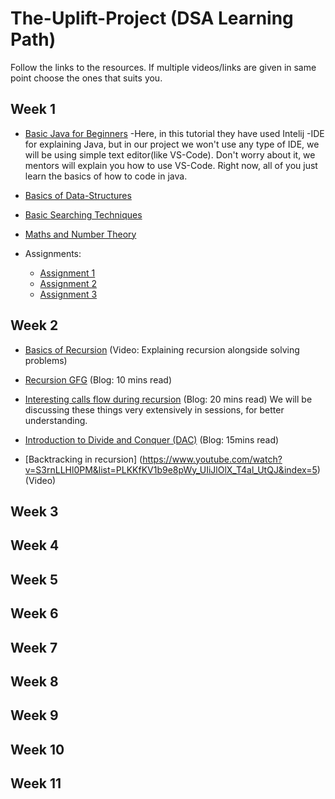 # The-Uplift-Project (DSA Learning Path)
Follow the links to the resources. If multiple videos/links are given in same point choose the ones that suits you.


## Week 1
  * [Basic Java for Beginners](https://www.youtube.com/watch?v=eIrMbAQSU34&feature=youtu.be)
     -Here, in this tutorial they have used Intelij -IDE for explaining Java, but in our project we won't use any type of IDE, we will be using simple text editor(like VS-Code). Don't worry about it, we mentors will explain you how to use VS-Code. Right now, all of you just learn the basics of how to code in java.   
 
  * [Basics of Data-Structures](https://github.com/Shubham230198/The-Uplift-Project-DSA/blob/master/Week%201/Basics_of_Data-Structures.md)
 
  * [Basic Searching Techniques](https://github.com/Shubham230198/The-Uplift-Project-DSA/blob/master/Week%201/Basic_Searching_Techniques.md)
  
  * [Maths and Number Theory](https://github.com/Shubham230198/The-Uplift-Project-DSA/blob/master/Week%201/Maths_and_Number_Theory.md)
  
  * Assignments:
    * [Assignment 1](https://www.hackerrank.com/week1-assignment1) 
    * [Assignment 2](https://www.hackerrank.com/week1-assignment2)
    * [Assignment 3](https://www.hackerrank.com/week1-assignment3)


## Week 2
  * [Basics of Recursion](https://www.youtube.com/watch?v=AqHoXqOgctU)  (Video: Explaining recursion alongside solving problems)
  * [Recursion GFG](https://www.geeksforgeeks.org/recursion/) (Blog: 10 mins read)
  * [Interesting calls flow during recursion](https://www.programiz.com/java-programming/recursion) (Blog: 20 mins read) We will be discussing these things very extensively in sessions, for better understanding.
  * [Introduction to Divide and Conquer (DAC)](https://www.javatpoint.com/divide-and-conquer-introduction) (Blog: 15mins read)
  
  * [Backtracking in recursion] (https://www.youtube.com/watch?v=S3rnLLHl0PM&list=PLKKfKV1b9e8pWy_UIiJlOlX_T4al_UtQJ&index=5) (Video)


## Week 3


## Week 4


## Week 5


## Week 6


## Week 7


## Week 8


## Week 9


## Week 10


## Week 11
